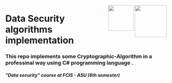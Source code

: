 
<p><a href="https://www.asu.edu.eg/"><img align="right" src="https://ums.asu.edu.eg/images/logo.png" width="100" /></a></p>
<p><img align="right" src="https://seeklogo.com/images/C/c-sharp-c-logo-02F17714BA-seeklogo.com.png" width="80" /></a></p>
<div align=left>
<h1>
  Data Security algorithms  <br> implementation 
</h1>
  <h3>
    This repo implements some  Cryptographic-Algorithm in a professinal way using C# programming language .
  </h3>
 <h5>
    "Data security" course at FCIS - ASU 
        (6th semester)
<div>
<br>
<br>
